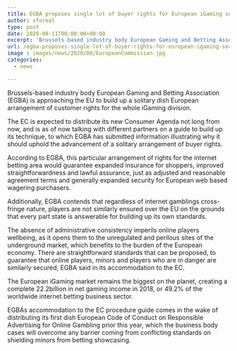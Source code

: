 ```yaml
---
title: EGBA proposes single lot of buyer rights for European iGaming sector
author: xforeal 
type: post
date: 2020-08-11T00:00:00+00:00
excerpt: 'Brussels-based industry body European Gaming and Betting Association (EGBA) is approaching the EU to build up a solitary container European arrangement of shopper rights for the whole iGaming sector '
url: /egba-proposes-single-lot-of-buyer-rights-for-european-igaming-sector/
image : images/news/2020/08/EuropeanCommission.jpg
categories:
  - news

---
```

Brussels-based industry body European Gaming and Betting Association (EGBA) is approaching the EU to build up a solitary dish European arrangement of customer rights for the whole iGaming division. 

The EC is expected to distribute its new Consumer Agenda not long from now, and is as of now talking with different partners on a guide to build up its technique, to which EGBA has submitted information illustrating why it should uphold the advancement of a solitary arrangement of buyer rights. 

According to EGBA, this particular arrangement of rights for the internet betting area would guarantee expanded insurance for shoppers, improved straightforwardness and lawful assurance, just as adjusted and reasonable agreement terms and generally expanded security for European web based wagering purchasers. 

Additionally, EGBA contends that regardless of internet gamblings cross-fringe nature, players are not similarly ensured over the EU on the grounds that every part state is answerable for building up its own standards. 

The absence of administrative consistency imperils online players wellbeing, as it opens them to the unregulated and perilous sites of the underground market, which benefits to the burden of the European economy. There are straightforward standards that can be proposed, to guarantee that online players, minors and players who are in danger are similarly secured, EGBA said in its accommodation to the EC. 

The European iGaming market remains the biggest on the planet, creating a complete 22.2billion in net gaming income in 2018, or 49.2&percnt; of the worldwide internet betting business sector. 

EGBAs accommodation to the EC procedure guide comes in the wake of distributing its first dish European Code of Conduct on Responsible Advertising for Online Gambling prior this year, which the business body cases will overcome any barrier coming from conflicting standards on shielding minors from betting showcasing.